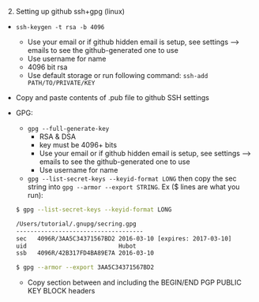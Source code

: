 2. Setting up github ssh+gpg (linux)

- `ssh-keygen -t rsa -b 4096`
	- Use your email or if github hidden email is setup, see settings --> emails to see the github-generated one to use
	- Use username for name
	- 4096 bit rsa
	- Use default storage or run following command: `ssh-add PATH/TO/PRIVATE/KEY`
- Copy and paste contents of .pub file to github SSH settings

- GPG:
	- `gpg --full-generate-key`
		- RSA & DSA
		- key must be 4096+ bits
		- Use your email or if github hidden email is setup, see settings --> emails to see the github-generated one to use
		- Use username for name
	- `gpg --list-secret-keys --keyid-format LONG` then copy the sec string into `gpg --armor --export STRING`. Ex ($ lines are what you run):
	```bash
	$ gpg --list-secret-keys --keyid-format LONG
	
	/Users/tutorial/.gnupg/secring.gpg
	------------------------------------
	sec   4096R/3AA5C34371567BD2 2016-03-10 [expires: 2017-03-10]
	uid                          Hubot 
	ssb   4096R/42B317FD4BA89E7A 2016-03-10

	$ gpg --armor --export 3AA5C34371567BD2

	```
	- Copy section between and including the BEGIN/END PGP PUBLIC KEY BLOCK headers